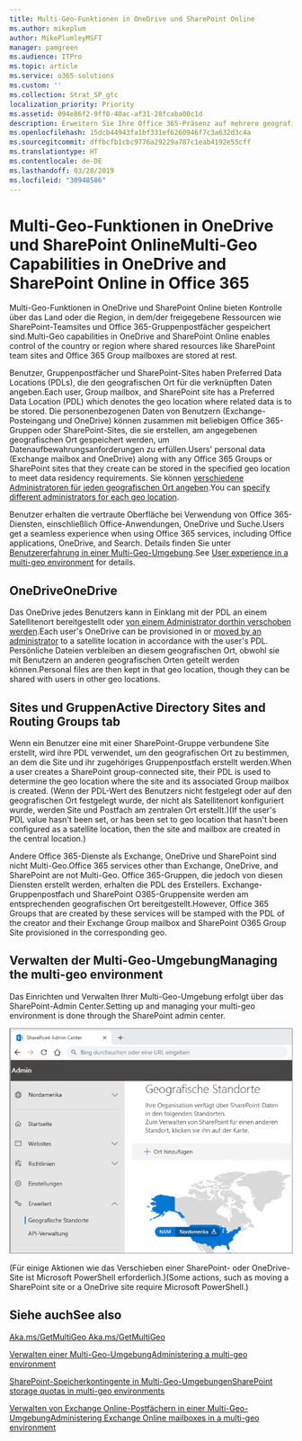 ```yaml
---
title: Multi-Geo-Funktionen in OneDrive und SharePoint Online
ms.author: mikeplum
author: MikePlumleyMSFT
manager: pamgreen
ms.audience: ITPro
ms.topic: article
ms.service: o365-solutions
ms.custom: ''
ms.collection: Strat_SP_gtc
localization_priority: Priority
ms.assetid: 094e86f2-9ff0-40ac-af31-28fcaba00c1d
description: Erweitern Sie Ihre Office 365-Präsenz auf mehrere geografische Regionen mit Multi-Geo-Funktionen in OneDrive Online.
ms.openlocfilehash: 15dcb44943fa1bf331ef6260946f7c3a632d3c4a
ms.sourcegitcommit: dffbcfb1cbc9776a29229a787c1eab4192e55cff
ms.translationtype: HT
ms.contentlocale: de-DE
ms.lasthandoff: 03/28/2019
ms.locfileid: "30948586"
---
```

# <a name="multi-geo-capabilities-in-onedrive-and-sharepoint-online"></a><span data-ttu-id="9d544-103">Multi-Geo-Funktionen in OneDrive und SharePoint Online</span><span class="sxs-lookup"><span data-stu-id="9d544-103">Multi-Geo Capabilities in OneDrive and SharePoint Online in Office 365</span></span>

<span data-ttu-id="9d544-104">Multi-Geo-Funktionen in OneDrive und SharePoint Online bieten Kontrolle über das Land oder die Region, in dem/der freigegebene Ressourcen wie SharePoint-Teamsites und Office 365-Gruppenpostfächer gespeichert sind.</span><span class="sxs-lookup"><span data-stu-id="9d544-104">Multi-Geo capabilities in OneDrive and SharePoint Online enables control of the country or region where shared resources like SharePoint team sites and Office 365 Group mailboxes are stored at rest.</span></span>

<span data-ttu-id="9d544-105">Benutzer, Gruppenpostfächer und SharePoint-Sites haben Preferred Data Locations (PDLs), die den geografischen Ort für die verknüpften Daten angeben.</span><span class="sxs-lookup"><span data-stu-id="9d544-105">Each user, Group mailbox, and SharePoint site has a Preferred Data Location (PDL) which denotes the geo location where related data is to be stored.</span></span> <span data-ttu-id="9d544-106">Die personenbezogenen Daten von Benutzern (Exchange-Posteingang und OneDrive) können zusammen mit beliebigen Office 365-Gruppen oder SharePoint-Sites, die sie erstellen, am angegebenen geografischen Ort gespeichert werden, um Datenaufbewahrungsanforderungen zu erfüllen.</span><span class="sxs-lookup"><span data-stu-id="9d544-106">Users' personal data (Exchange mailbox and OneDrive) along with any Office 365 Groups or SharePoint sites that they create can be stored in the specified geo location to meet data residency requirements.</span></span> <span data-ttu-id="9d544-107">Sie können [verschiedene Administratoren für jeden geografischen Ort angeben](add-a-sharepoint-geo-admin.md).</span><span class="sxs-lookup"><span data-stu-id="9d544-107">You can [specify different administrators for each geo location](add-a-sharepoint-geo-admin.md).</span></span>

<span data-ttu-id="9d544-108">Benutzer erhalten die vertraute Oberfläche bei Verwendung von Office 365-Diensten, einschließlich Office-Anwendungen, OneDrive und Suche.</span><span class="sxs-lookup"><span data-stu-id="9d544-108">Users get a seamless experience when using Office 365 services, including Office applications, OneDrive, and Search.</span></span> <span data-ttu-id="9d544-109">Details finden Sie unter [Benutzererfahrung in einer Multi-Geo-Umgebung](multi-geo-user-experience.md).</span><span class="sxs-lookup"><span data-stu-id="9d544-109">See [User experience in a multi-geo environment](multi-geo-user-experience.md) for details.</span></span>

## <a name="onedrive"></a><span data-ttu-id="9d544-110">OneDrive</span><span class="sxs-lookup"><span data-stu-id="9d544-110">OneDrive</span></span>

<span data-ttu-id="9d544-111">Das OneDrive jedes Benutzers kann in Einklang mit der PDL an einem Satellitenort bereitgestellt oder [von einem Administrator dorthin verschoben werden](move-onedrive-between-geo-locations.md).</span><span class="sxs-lookup"><span data-stu-id="9d544-111">Each user's OneDrive can be provisioned in or [moved by an administrator](move-onedrive-between-geo-locations.md) to a satellite location in accordance with the user's PDL.</span></span> <span data-ttu-id="9d544-112">Persönliche Dateien verbleiben an diesem geografischen Ort, obwohl sie mit Benutzern an anderen geografischen Orten geteilt werden können.</span><span class="sxs-lookup"><span data-stu-id="9d544-112">Personal files are then kept in that geo location, though they can be shared with users in other geo locations.</span></span>

## <a name="sites-and-groups"></a><span data-ttu-id="9d544-113">Sites und Gruppen</span><span class="sxs-lookup"><span data-stu-id="9d544-113">Active Directory Sites and Routing Groups tab</span></span>

<span data-ttu-id="9d544-114">Wenn ein Benutzer eine mit einer SharePoint-Gruppe verbundene Site erstellt, wird ihre PDL verwendet, um den geografischen Ort zu bestimmen, an dem die Site und ihr zugehöriges Gruppenpostfach erstellt werden.</span><span class="sxs-lookup"><span data-stu-id="9d544-114">When a user creates a SharePoint group-connected site, their PDL is used to determine the geo location where the site and its associated Group mailbox is created.</span></span> <span data-ttu-id="9d544-115">(Wenn der PDL-Wert des Benutzers nicht festgelegt oder auf den geografischen Ort festgelegt wurde, der nicht als Satellitenort konfiguriert wurde, werden Site und Postfach am zentralen Ort erstellt.)</span><span class="sxs-lookup"><span data-stu-id="9d544-115">(If the user's PDL value hasn't been set, or has been set to geo location that hasn't been configured as a satellite location, then the site and mailbox are created in the central location.)</span></span>

<span data-ttu-id="9d544-116">Andere Office 365-Dienste als Exchange, OneDrive und SharePoint sind nicht Multi-Geo.</span><span class="sxs-lookup"><span data-stu-id="9d544-116">Office 365 services other than Exchange, OneDrive, and SharePoint are not Multi-Geo.</span></span> <span data-ttu-id="9d544-117">Office 365-Gruppen, die jedoch von diesen Diensten erstellt werden, erhalten die PDL des Erstellers. Exchange-Gruppenpostfach und SharePoint O365-Gruppensite werden am entsprechenden geografischen Ort bereitgestellt.</span><span class="sxs-lookup"><span data-stu-id="9d544-117">However, Office 365 Groups that are created by these services will be stamped with the PDL of the creator and their Exchange Group mailbox and SharePoint O365 Group Site provisioned in the corresponding geo.</span></span> 

## <a name="managing-the-multi-geo-environment"></a><span data-ttu-id="9d544-118">Verwalten der Multi-Geo-Umgebung</span><span class="sxs-lookup"><span data-stu-id="9d544-118">Managing the multi-geo environment</span></span>

<span data-ttu-id="9d544-119">Das Einrichten und Verwalten Ihrer Multi-Geo-Umgebung erfolgt über das SharePoint-Admin Center.</span><span class="sxs-lookup"><span data-stu-id="9d544-119">Setting up and managing your multi-geo environment is done through the SharePoint admin center.</span></span> 

![Screenshot der Seite mit geografischen Orten im SharePoint-Admin Center](media/sharepoint-multi-geo-admin-center.png)

<span data-ttu-id="9d544-121">(Für einige Aktionen wie das Verschieben einer SharePoint- oder OneDrive-Site ist Microsoft PowerShell erforderlich.)</span><span class="sxs-lookup"><span data-stu-id="9d544-121">(Some actions, such as moving a SharePoint site or a OneDrive site require Microsoft PowerShell.)</span></span>

## <a name="see-also"></a><span data-ttu-id="9d544-122">Siehe auch</span><span class="sxs-lookup"><span data-stu-id="9d544-122">See also</span></span>

[<span data-ttu-id="9d544-123">Aka.ms/GetMultiGeo </span><span class="sxs-lookup"><span data-stu-id="9d544-123">Aka.ms/GetMultiGeo </span></span>](https://Aka.ms/GetMultiGeo)

[<span data-ttu-id="9d544-124">Verwalten einer Multi-Geo-Umgebung</span><span class="sxs-lookup"><span data-stu-id="9d544-124">Administering a multi-geo environment</span></span>](administering-a-multi-geo-environment.md)

[<span data-ttu-id="9d544-125">SharePoint-Speicherkontingente in Multi-Geo-Umgebungen</span><span class="sxs-lookup"><span data-stu-id="9d544-125">SharePoint storage quotas in multi-geo environments</span></span>](sharepoint-multi-geo-storage-quota.md)

[<span data-ttu-id="9d544-126">Verwalten von Exchange Online-Postfächern in einer Multi-Geo-Umgebung</span><span class="sxs-lookup"><span data-stu-id="9d544-126">Administering Exchange Online mailboxes in a multi-geo environment</span></span>](administering-exchange-online-multi-geo.md)
